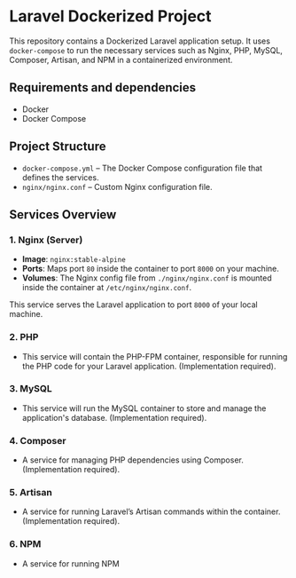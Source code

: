 # Laravel Dockerized Project

This repository contains a Dockerized Laravel application setup. It uses `docker-compose` to run the necessary services such as Nginx, PHP, MySQL, Composer, Artisan, and NPM in a containerized environment.

## Requirements and dependencies

- Docker
- Docker Compose

## Project Structure

- `docker-compose.yml` – The Docker Compose configuration file that defines the services.
- `nginx/nginx.conf` – Custom Nginx configuration file.

## Services Overview

### 1. Nginx (Server)
- **Image**: `nginx:stable-alpine`
- **Ports**: Maps port `80` inside the container to port `8000` on your machine.
- **Volumes**: The Nginx config file from `./nginx/nginx.conf` is mounted inside the container at `/etc/nginx/nginx.conf`.

This service serves the Laravel application to port `8000` of your local machine.

### 2. PHP
- This service will contain the PHP-FPM container, responsible for running the PHP code for your Laravel application. (Implementation required).

### 3. MySQL
- This service will run the MySQL container to store and manage the application's database. (Implementation required).

### 4. Composer
- A service for managing PHP dependencies using Composer. (Implementation required).

### 5. Artisan
- A service for running Laravel’s Artisan commands within the container. (Implementation required).

### 6. NPM
- A service for running NPM 
